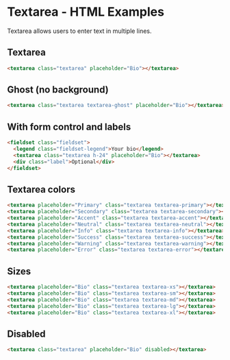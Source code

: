 # Textarea - HTML Examples

Textarea allows users to enter text in multiple lines.

## Textarea

```html
<textarea class="textarea" placeholder="Bio"></textarea>
```

## Ghost (no background)

```html
<textarea class="textarea textarea-ghost" placeholder="Bio"></textarea>
```

## With form control and labels

```html
<fieldset class="fieldset">
  <legend class="fieldset-legend">Your bio</legend>
  <textarea class="textarea h-24" placeholder="Bio"></textarea>
  <div class="label">Optional</div>
</fieldset>
```

## Textarea colors

```html
<textarea placeholder="Primary" class="textarea textarea-primary"></textarea>
<textarea placeholder="Secondary" class="textarea textarea-secondary"></textarea>
<textarea placeholder="Accent" class="textarea textarea-accent"></textarea>
<textarea placeholder="Neutral" class="textarea textarea-neutral"></textarea>
<textarea placeholder="Info" class="textarea textarea-info"></textarea>
<textarea placeholder="Success" class="textarea textarea-success"></textarea>
<textarea placeholder="Warning" class="textarea textarea-warning"></textarea>
<textarea placeholder="Error" class="textarea textarea-error"></textarea>
```

## Sizes

```html
<textarea placeholder="Bio" class="textarea textarea-xs"></textarea>
<textarea placeholder="Bio" class="textarea textarea-sm"></textarea>
<textarea placeholder="Bio" class="textarea textarea-md"></textarea>
<textarea placeholder="Bio" class="textarea textarea-lg"></textarea>
<textarea placeholder="Bio" class="textarea textarea-xl"></textarea>
```

## Disabled

```html
<textarea class="textarea" placeholder="Bio" disabled></textarea>
```

